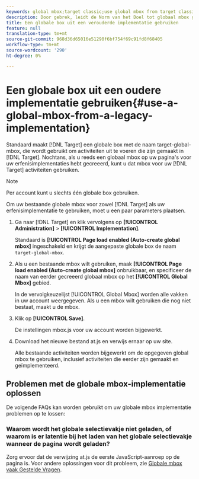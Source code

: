 ```yaml
---
keywords: global mbox;target classic;use global mbox from target classic
description: Door gebrek, leidt de Norm van het Doel tot globaal mbox genoemd target-global-mbox, die wordt gebruikt om activiteiten in werking te stellen die in de Standaard van het Doel worden gecreeerd. Nochtans, als u reeds een globale mbox op uw pagina's voor uw erfenisimplementaties hebt gecreeerd, kunt u die mbox voor uw Standaardactiviteiten van het Doel gebruiken.
title: Een globale box uit een verouderde implementatie gebruiken
feature: null
translation-type: tm+mt
source-git-commit: 968d36d65016e51290f6bf754f69c91fd8f68405
workflow-type: tm+mt
source-wordcount: '290'
ht-degree: 0%

---
```



# Een globale box uit een oudere implementatie gebruiken{#use-a-global-mbox-from-a-legacy-implementation}

Standaard maakt [!DNL Target] een globale box met de naam target-global-mbox, die wordt gebruikt om activiteiten uit te voeren die zijn gemaakt in [!DNL Target]. Nochtans, als u reeds een globaal mbox op uw pagina&#39;s voor uw erfenisimplementaties hebt gecreeerd, kunt u dat mbox voor uw [!DNL Target] activiteiten gebruiken.

>[!NOTE]
>
>Per account kunt u slechts één globale box gebruiken.

Om uw bestaande globale mbox voor zowel [!DNL Target] als uw erfenisimplementatie te gebruiken, moet u een paar parameters plaatsen.

1. Ga naar [!DNL Target] en klik vervolgens op **[!UICONTROL Administration]** > **[!UICONTROL Implementation]**.

   Standaard is **[!UICONTROL Page load enabled (Auto-create global mbox]** ingeschakeld en krijgt de aangepaste globale box de naam `target-global-mbox`.

1. Als u een bestaande mbox wilt gebruiken, maak **[!UICONTROL Page load enabled (Auto-create global mbox]** onbruikbaar, en specificeer de naam van eerder gecreeerd globaal mbox op het **[!UICONTROL Global Mbox]** gebied.

   In de vervolgkeuzelijst [!UICONTROL Global Mbox] worden alle vakken in uw account weergegeven. Als u een mbox wilt gebruiken die nog niet bestaat, maakt u de mbox.

1. Klik op **[!UICONTROL Save]**.

   De instellingen mbox.js voor uw account worden bijgewerkt.

1. Download het nieuwe bestand at.js en verwijs ernaar op uw site.

   Alle bestaande activiteiten worden bijgewerkt om de opgegeven global mbox te gebruiken, inclusief activiteiten die eerder zijn gemaakt en geïmplementeerd.

## Problemen met de globale mbox-implementatie oplossen

De volgende FAQs kan worden gebruikt om uw globale mbox implementatie problemen op te lossen:

### Waarom wordt het globale selectievakje niet geladen, of waarom is er latentie bij het laden van het globale selectievakje wanneer de pagina wordt geladen?

Zorg ervoor dat de verwijzing at.js de eerste JavaScript-aanroep op de pagina is. Voor andere oplossingen voor dit probleem, zie [Globale mbox vaak Gestelde Vragen](/help/c-implementing-target/c-implementing-target-for-client-side-web/c-target-atjs-faq/global-mbox-frequently-asked-questions.md).
